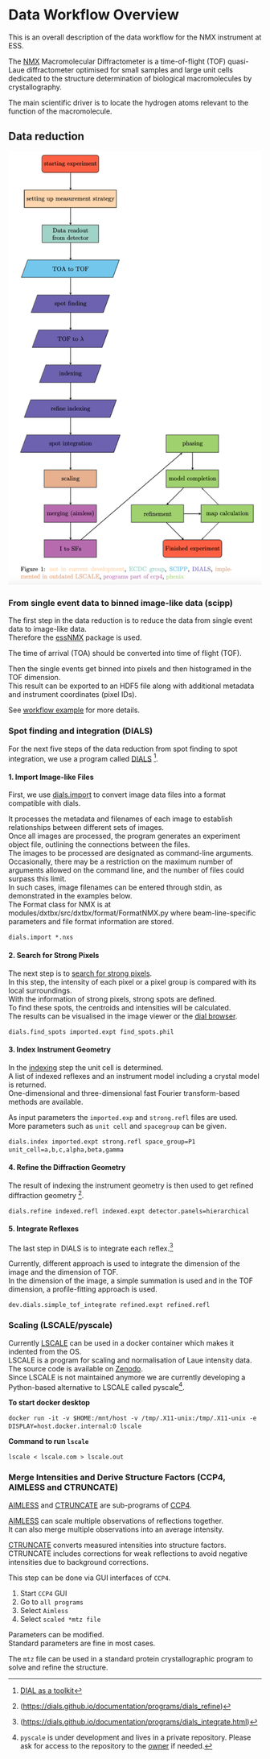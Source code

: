 # Data Workflow Overview
This is an overall description of the data workflow for the NMX instrument at ESS.

The [NMX](https://europeanspallationsource.se/instruments/nmx) Macromolecular Diffractometer is a time-of-flight (TOF)
quasi-Laue diffractometer optimised for small samples and large unit cells
dedicated to the structure determination of biological macromolecules by crystallography.

The main scientific driver is to locate the hydrogen atoms relevant to the function of the macromolecule.

## Data reduction

![Workflow Overview](NMX_work_flow.png)

### From single event data to binned image-like data (scipp)
The first step in the data reduction is to reduce the data from single event data to image-like data. <br>
Therefore the [essNMX](https://github.com/scipp/essnmx) package is used.

The time of arrival (TOA) should be converted into time of flight (TOF).
<!--Not implemented for measurement data-->
Then the single events get binned into pixels and then histogramed in the TOF dimension.  <br>
This result can be exported to an HDF5 file
along with additional metadata and instrument coordinates (pixel IDs).

See [workflow example](../examples/workflow_example) for more details.

### Spot finding and integration (DIALS)
For the next five steps of the data reduction from spot finding to spot integration,
we use a program called [DIALS](https://dials.github.io/index.html) [^1].
[^1]: [DIAL as a toolkit](https://onlinelibrary.wiley.com/doi/10.1002/pro.4224)

#### 1. Import Image-like Files

First, we use [dials.import](https://dials.github.io/documentation/programs/dials_import.html) to convert image data files into a format compatible with dials.

It processes the metadata and filenames of each image to establish relationships between different sets of images. <br>
Once all images are processed, the program generates an experiment object file, outlining the connections between the files. <br>
The images to be processed are designated as command-line arguments. <br>
Occasionally, there may be a restriction on the maximum number of arguments allowed on the command line, and the number of files could surpass this limit. <br>
In such cases, image filenames can be entered through stdin, as demonstrated in the examples below. <br>
The Format class for NMX is at modules/dxtbx/src/dxtbx/format/FormatNMX.py where beam-line-specific parameters and file format information are stored.

```console
dials.import *.nxs
```

#### 2. Search for Strong Pixels

The next step is to [search for strong pixels](https://dials.github.io/documentation/programs/dials_find_spots.html). <br>
In this step, the intensity of each pixel or a pixel group is compared with its local surroundings. <br>
With the information of strong pixels, strong spots are defined. <br>
To find these spots, the centroids and intensities will be calculated. <br>
The results can be visualised in the image viewer or the [dial browser](https://toastisme.github.io/dials_browser_experiment_viewer/).


```console
dials.find_spots imported.expt find_spots.phil
```

#### 3. Index Instrument Geometry

In the [indexing](https://dials.github.io/documentation/programs/dials_index.html) step the unit cell is determined. <br>
A list of indexed reflexes and an instrument model including a crystal model is returned. <br>
One-dimensional and three-dimensional fast Fourier transform-based methods are available.

As input parameters the ``imported.exp`` and ``strong.refl`` files are used. <br>
More parameters such as ``unit cell`` and ``spacegroup`` can be given.

```console
dials.index imported.expt strong.refl space_group=P1 unit_cell=a,b,c,alpha,beta,gamma
```

#### 4. Refine the Diffraction Geometry

The result of indexing the instrument geometry is then used to get refined diffraction geometry [^2].
[^2]: (https://dials.github.io/documentation/programs/dials_refine)

```console
dials.refine indexed.refl indexed.expt detector.panels=hierarchical
```

#### 5. Integrate Reflexes

The last step in DIALS is to integrate each reflex.[^3]
[^3]: (https://dials.github.io/documentation/programs/dials_integrate.html)

Currently, different approach is used to integrate the dimension of the image and the dimension of TOF. <br>
In the dimension of the image, a simple summation is used
and in the TOF dimension, a profile-fitting approach is used.

```console
dev.dials.simple_tof_integrate refined.expt refined.refl
```

### Scaling (LSCALE/pyscale)
Currently [LSCALE](https://scripts.iucr.org/cgi-bin/paper?S0021889898015350) can be used in a docker container which makes it indented from the OS. <br>
LSCALE is a program for scaling and normalisation of Laue intensity data.  <br>
The source code is available on [Zenodo](https://zenodo.org/records/4381992).  <br>
Since LSCALE is not maintained anymore we are currently developing a Python-based alternative to LSCALE called pyscale[^4].
[^4]: ``pyscale`` is under development and lives in a private repository. Please ask for access to the repository to the [owner](https://github.com/mlund) if needed.

**To start docker desktop**
```console
docker run -it -v $HOME:/mnt/host -v /tmp/.X11-unix:/tmp/.X11-unix -e DISPLAY=host.docker.internal:0 lscale
```
**Command to run ``lscale``**
```console
lscale < lscale.com > lscale.out
```

### Merge Intensities and Derive Structure Factors (CCP4, AIMLESS and CTRUNCATE)
[AIMLESS](https://www.ccp4.ac.uk/html/aimless.html) and [CTRUNCATE](https://www.ccp4.ac.uk/html/ctruncate.html) are sub-programs of [CCP4](https://www.ccp4.ac.uk/html/).

[AIMLESS](https://www.ccp4.ac.uk/html/aimless.html) can scale multiple observations of reflections together. <br>
It can also merge multiple observations into an average intensity.

[CTRUNCATE](https://www.ccp4.ac.uk/html/ctruncate.html) converts measured intensities into structure factors. <br>
CTRUNCATE includes corrections for weak reflections to avoid negative intensities due to background corrections.

This step can be done via GUI interfaces of ``CCP4``.
1. Start ``CCP4`` GUI
2. Go to ``all programs``
3. Select ``Aimless``
4. Select ``scaled *mtz file``

Parameters can be modified. <br>
Standard parameters are fine in most cases.

The ``mtz`` file can be used in a standard protein crystallographic program to solve and refine the structure.

